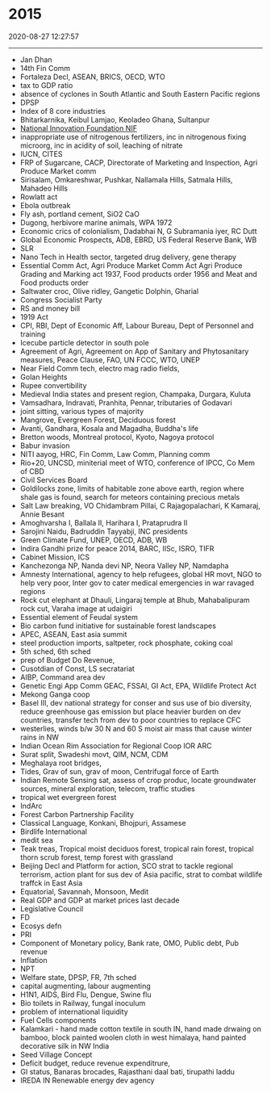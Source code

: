 # 2015

2020-08-27 12:27:57

---

- Jan Dhan
- 14th Fin Comm
- Fortaleza Decl, ASEAN, BRICS, OECD, WTO
- tax to GDP ratio
- absence of cyclones in South Atlantic and South Eastern Pacific regions
- DPSP
- Index of 8 core industries
- Bhitarkarnika, Keibul Lamjao, Keoladeo Ghana, Sultanpur
- [National Innovation Foundation NIF](https://nif.org.in/aboutnif)
- inappropriate use of nitrogenous fertilizers, inc in nitrogenous fixing microorg, inc in acidity of soil, leaching of nitrate
- IUCN, CITES
- FRP of Sugarcane, CACP, Directorate of Marketing and Inspection, Agri Produce Market comm
- Sirisalam, Omkareshwar, Pushkar, Nallamala Hills, Satmala Hills, Mahadeo Hills
- Rowlatt act
- Ebola outbreak
- Fly ash, portland cement, SiO2 CaO
- Dugong, herbivore marine animals, WPA 1972
- Economic crics of colonialism, Dadabhai N, G Subramania iyer, RC Dutt
- Global Economic Prospects, ADB, EBRD, US Federal Reserve Bank, WB
- SLR
- Nano Tech in Health sector, targeted drug delivery, gene therapy
- Essential Comm Act, Agri Produce Market Comm Act Agri Produce Grading and Marking act 1937, Food products order 1956 and Meat and Food products order
- Saltwater croc, Olive ridley, Gangetic Dolphin, Gharial
- Congress Socialist Party
- RS and money bill
- 1919 Act
- CPI, RBI, Dept of Economic Aff, Labour Bureau, Dept of Personnel and training
- Icecube particle detector in south pole
- Agreement of Agri, Agreement on App of Sanitary and Phytosanitary measures, Peace Clause, FAO, UN FCCC, WTO, UNEP
- Near Field Comm tech, electro mag radio fields,
- Golan Heights
- Rupee convertibility
- Medieval India states and present region, Champaka, Durgara, Kuluta
- Vamsadhara, Indravati, Pranhita, Pennar, tributaries of Godavari
- joint sitting, various types of majority
- Mangrove, Evergreen Forest, Deciduous forest
- Avanti, Gandhara, Kosala and Magadha, Buddha's life
- Bretton woods, Montreal protocol, Kyoto, Nagoya protocol
- Babur invasion
- NITI aayog, HRC, Fin Comm, Law Comm, Planning comm
- Rio+20, UNCSD, miniterial meet of WTO, conference of IPCC, Co Mem of CBD
- Civil Services Board
- Goldilocks zone, limits of habitable zone above earth, region where shale gas is found, search for meteors containing precious metals
- Salt Law breaking, VO Chidambram Pillai, C Rajagopalachari, K Kamaraj, Annie Besant
- Amoghvarsha I, Ballala II, Harihara I, Prataprudra II
- Sarojini Naidu, Badruddin Tayyabji, INC presidents
- Green Climate Fund, UNEP, OECD, ADB, WB
- Indira Gandhi prize for peace 2014, BARC, IISc, ISRO, TIFR
- Cabinet Mission, ICS
- Kanchezonga NP, Nanda devi NP, Neora Valley NP, Namdapha
- Amnesty International, agency to help refugees, global HR movt, NGO to help very poor, Inter gov to cater medical emergencies in war ravaged regions
- Rock cut elephant at Dhauli, Lingaraj temple at Bhub, Mahabalipuram rock cut, Varaha image at udaigiri
- Essential element of Feudal system
- Bio carbon fund initiative for sustainable forest landscapes
- APEC, ASEAN, East asia summit
- steel production imports, saltpeter, rock phosphate, coking coal
- 5th sched, 6th sched
- prep of Budget Do Revenue,
- Cusotdian of Const, LS secratariat
- AIBP, Command area dev
- Genetic Engi App Comm GEAC, FSSAI, GI Act, EPA, Wildlife Protect Act
- Mekong Ganga coop
- Basel III, dev national strategy for conser and sus use of bio diversity, reduce greenhouse gas emission but place heavier burden on dev countries, transfer tech from dev to poor countries to replace CFC
- westerlies, winds b/w 30 N and 60 S moist air mass that cause winter rains in NW
- Indian Ocean Rim Association for Regional Coop IOR ARC
- Surat split, Swadeshi movt, QIM, NCM, CDM
- Meghalaya root bridges,
- Tides, Grav of sun, grav of moon, Centrifugal force of Earth
- Indian Remote Sensing sat, assess of crop produc, locate groundwater sources, mineral exploration, telecom, traffic studies
- tropical wet evergreen forest
- IndArc
- Forest Carbon Partnership Facility
- Classical Language, Konkani, Bhojpuri, Assamese
- Birdlife International
- medit sea
- Teak treas, Tropical moist deciduos forest, tropical rain forest, tropical thorn scrub forest, temp forest with grassland
- Beijing Decl and Platform for action, SCO strat to tackle regional terrorism, action plant for sus dev of Asia pacific, strat to combat wildlife traffck in East Asia
- Equatorial, Savannah, Monsoon, Medit
- Real GDP and GDP at market prices last decade
- Legislative Council
- FD
- Ecosys defn
- PRI
- Component of Monetary policy, Bank rate, OMO, Public debt, Pub revenue
- Inflation
- NPT
- Welfare state, DPSP, FR, 7th sched
- capital augmenting, labour augmenting
- H1N1, AIDS, Bird Flu, Dengue, Swine flu
- Bio toilets in Railway, fungal inoculum
- problem of international liquidity
- Fuel Cells components
- Kalamkari - hand made cotton textile in south IN, hand made drwaing on bamboo, block painted woolen cloth in west himalaya, hand painted decorative silk in NW India
- Seed Village Concept
- Deficit budget, reduce revenue expenditrure,
- GI status, Banaras brocades, Rajasthani daal bati, tirupathi laddu
- IREDA IN Renewable energy dev agency
